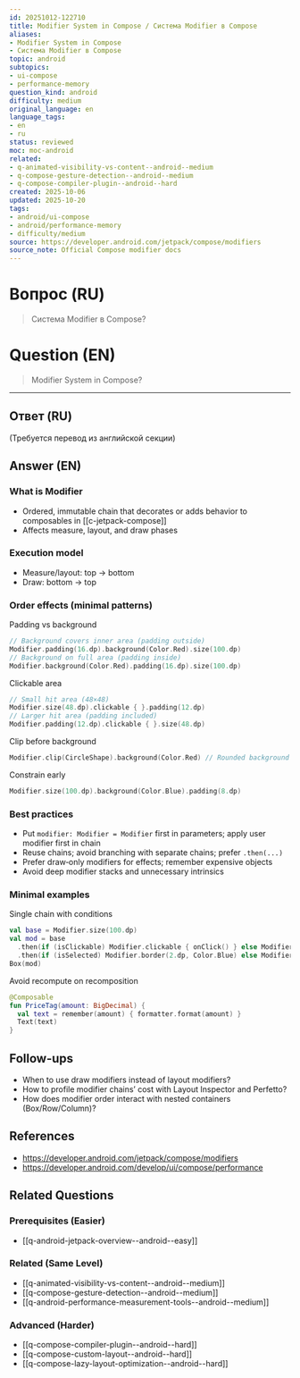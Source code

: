 ```yaml
---
id: 20251012-122710
title: Modifier System in Compose / Система Modifier в Compose
aliases:
- Modifier System in Compose
- Система Modifier в Compose
topic: android
subtopics:
- ui-compose
- performance-memory
question_kind: android
difficulty: medium
original_language: en
language_tags:
- en
- ru
status: reviewed
moc: moc-android
related:
- q-animated-visibility-vs-content--android--medium
- q-compose-gesture-detection--android--medium
- q-compose-compiler-plugin--android--hard
created: 2025-10-06
updated: 2025-10-20
tags:
- android/ui-compose
- android/performance-memory
- difficulty/medium
source: https://developer.android.com/jetpack/compose/modifiers
source_note: Official Compose modifier docs
---
```


# Вопрос (RU)
> Система Modifier в Compose?

# Question (EN)
> Modifier System in Compose?

---

## Ответ (RU)

(Требуется перевод из английской секции)

## Answer (EN)

### What is Modifier
- Ordered, immutable chain that decorates or adds behavior to composables in [[c-jetpack-compose]]
- Affects measure, layout, and draw phases

### Execution model
- Measure/layout: top → bottom
- Draw: bottom → top

### Order effects (minimal patterns)
Padding vs background
```kotlin
// Background covers inner area (padding outside)
Modifier.padding(16.dp).background(Color.Red).size(100.dp)
// Background on full area (padding inside)
Modifier.background(Color.Red).padding(16.dp).size(100.dp)
```
Clickable area
```kotlin
// Small hit area (48×48)
Modifier.size(48.dp).clickable { }.padding(12.dp)
// Larger hit area (padding included)
Modifier.padding(12.dp).clickable { }.size(48.dp)
```
Clip before background
```kotlin
Modifier.clip(CircleShape).background(Color.Red) // Rounded background
```
Constrain early
```kotlin
Modifier.size(100.dp).background(Color.Blue).padding(8.dp)
```

### Best practices
- Put `modifier: Modifier = Modifier` first in parameters; apply user modifier first in chain
- Reuse chains; avoid branching with separate chains; prefer `.then(...)`
- Prefer draw‑only modifiers for effects; remember expensive objects
- Avoid deep modifier stacks and unnecessary intrinsics

### Minimal examples
Single chain with conditions
```kotlin
val base = Modifier.size(100.dp)
val mod = base
  .then(if (isClickable) Modifier.clickable { onClick() } else Modifier)
  .then(if (isSelected) Modifier.border(2.dp, Color.Blue) else Modifier)
Box(mod)
```
Avoid recompute on recomposition
```kotlin
@Composable
fun PriceTag(amount: BigDecimal) {
  val text = remember(amount) { formatter.format(amount) }
  Text(text)
}
```

## Follow-ups
- When to use draw modifiers instead of layout modifiers?
- How to profile modifier chains’ cost with Layout Inspector and Perfetto?
- How does modifier order interact with nested containers (Box/Row/Column)?

## References
- https://developer.android.com/jetpack/compose/modifiers
- https://developer.android.com/develop/ui/compose/performance

## Related Questions

### Prerequisites (Easier)
- [[q-android-jetpack-overview--android--easy]]

### Related (Same Level)
- [[q-animated-visibility-vs-content--android--medium]]
- [[q-compose-gesture-detection--android--medium]]
- [[q-android-performance-measurement-tools--android--medium]]

### Advanced (Harder)
- [[q-compose-compiler-plugin--android--hard]]
- [[q-compose-custom-layout--android--hard]]
- [[q-compose-lazy-layout-optimization--android--hard]]
